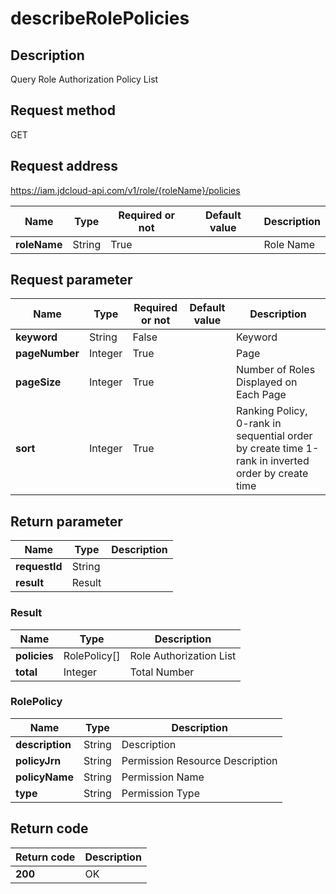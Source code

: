 # describeRolePolicies


## Description
Query Role Authorization Policy List

## Request method
GET

## Request address
https://iam.jdcloud-api.com/v1/role/{roleName}/policies

|Name|Type|Required or not|Default value|Description|
|---|---|---|---|---|
|**roleName**|String|True||Role Name|

## Request parameter
|Name|Type|Required or not|Default value|Description|
|---|---|---|---|---|
|**keyword**|String|False||Keyword|
|**pageNumber**|Integer|True||Page|
|**pageSize**|Integer|True||Number of Roles Displayed on Each Page|
|**sort**|Integer|True||Ranking Policy, 0-rank in sequential order by create time  1-rank in inverted order by create time|


## Return parameter
|Name|Type|Description|
|---|---|---|
|**requestId**|String||
|**result**|Result||


### Result
|Name|Type|Description|
|---|---|---|
|**policies**|RolePolicy[]|Role Authorization List|
|**total**|Integer|Total Number|
### RolePolicy
|Name|Type|Description|
|---|---|---|
|**description**|String|Description|
|**policyJrn**|String|Permission Resource Description|
|**policyName**|String|Permission Name|
|**type**|String|Permission Type|

## Return code
|Return code|Description|
|---|---|
|**200**|OK|
